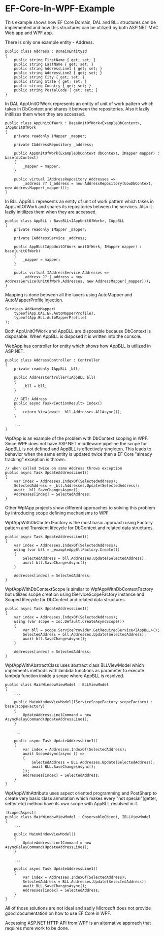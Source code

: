 # EF-Core-In-WPF-Example

This example shows how EF Core Domain, DAL and BLL structures can be implemented and how this structures can be utilized by both ASP.NET MVC Web app and WPF app.

There is only one example entity - Address.

```
public class Address : DomainEntityId
{
    public string FirstName { get; set; }
    public string LastName { get; set; }
    public string AddressLine1 { get; set; }
    public string AddressLine2 { get; set; }
    public string City { get; set; }
    public string State { get; set; }
    public string Country { get; set; }
    public string PostalCode { get; set; }
}
```

In DAL AppUnitOfWork represents an entity of unit of work pattern which takes in DbContext and shares it between the repositories. Also it lazily initilizes them when they are accessed. 

```
public class AppUnitOfWork : BaseUnitOfWork<ExampleDbContext>, IAppUnitOfWork
{
    private readonly IMapper _mapper;

    private IAddressRepository _address;

    public AppUnitOfWork(ExampleDbContext dbContext, IMapper mapper) : base(dbContext)
    {
        _mapper = mapper;
    }

    public virtual IAddressRepository Addresses =>
        _address ?? (_address = new AddressRepository(UowDbContext, new AddressMapper(_mapper)));
}
```

In BLL AppBLL represents an entity of unit of work pattern which takes in AppUnitOfWork and shares its repositories between the services. Also it lazily initilizes them when they are accessed.

```
public class AppBLL : BaseBLL<IAppUnitOfWork>, IAppBLL
{
    private readonly IMapper _mapper;

    private IAddressService _address;

    public AppBLL(IAppUnitOfWork unitOfWork, IMapper mapper) : base(unitOfWork)
    {
        _mapper = mapper;
    }

    public virtual IAddressService Addresses =>
        _address ?? (_address = new AddressService(UnitOfWork.Addresses, new AddressMapper(_mapper)));
}
```

Mapping is done between all the layers using AutoMapper and AutoMapperProfile injection.

```
Services.AddAutoMapper(
    typeof(App.DAL.EF.AutoMapperProfile),
    typeof(App.BLL.AutoMapperProfile)
);
```

Both AppUnitOfWork and AppBLL are disposable because DbContext is disposable. When AppBLL is disposed it is written into the console.

WebApp has controller for entity which shows how AppBLL is utilized in ASP.NET.

```
public class AddressController : Controller
{
    private readonly IAppBLL _bll;

    public AddressController(IAppBLL bll)
    {
        _bll = bll;
    }

    // GET: Address
    public async Task<IActionResult> Index()
    {
        return View(await _bll.Addresses.AllAsync());
    }
    
    ...
}
```

WpfApp is an example of the problem with DbContext scoping in WPF. Since WPF does not have ASP.NET middleware pipeline the scope for AppBLL is not defined and AppBLL is effectively singleton. This leads to behavior when the same entity is updated twice then a EF Core "already tracking" exception is thrown.

```
// when called twice on same Address throws exception
public async Task UpdateAddressLine1()
{
    var index = Addresses.IndexOf(SelectedAddress);
    SelectedAddress = _bll.Addresses.Update(SelectedAddress);
    await _bll.SaveChangesAsync();
    Addresses[index] = SelectedAddress;
}
```

Other WpfApp projects show different approaches to solving this problem by introducing scope defining mechanisms to WPF.

WpfAppWithDbContextFactory is the most basic approach using Factory pattern and Transient lifecycle for DbContext and related data structures.

```
public async Task UpdateAddressLine1()
{
    var index = Addresses.IndexOf(SelectedAddress);
    using (var bll = _exampleAppBllFactory.Create())
    {
        SelectedAddress = bll.Addresses.Update(SelectedAddress);
        await bll.SaveChangesAsync();
    }

    Addresses[index] = SelectedAddress;
}
```

WpfAppWithDbContextScope is similar to WpfAppWithDbContextFactory but utilizes scope creation using IServiceScopeFactory instance and Scoped lifecycle for DbContext and related data structures.

```
public async Task UpdateAddressLine1()
{
    var index = Addresses.IndexOf(SelectedAddress);
    using (var scope = Ioc.Default.CreateAsyncScope())
    {
        var bll = scope.ServiceProvider.GetRequiredService<IAppBLL>();
        SelectedAddress = bll.Addresses.Update(SelectedAddress);
        await bll.SaveChangesAsync();
    }

    Addresses[index] = SelectedAddress;
}
```

WpfAppWithAbstractClass uses abstract class BLLViewModel which implements methods with lambda functions as parameter to execute lambda function inside a scope where AppBLL is resolved.

```
public class MainWindowViewModel : BLLViewModel
{
    ...

    public MainWindowViewModel(IServiceScopeFactory scopeFactory) : base(scopeFactory)
    {
        UpdateAddressLine1Command = new AsyncRelayCommand(UpdateAddressLine1);
    }
    
    ...

    public async Task UpdateAddressLine1()
    {
        var index = Addresses.IndexOf(SelectedAddress);
        await ScopeAsync(async () =>
        {
            SelectedAddress = BLL.Addresses.Update(SelectedAddress);
            await BLL.SaveChangesAsync();
        });
        Addresses[index] = SelectedAddress;
    }
}
```

WpfAppWithAttribute uses aspect oriented programming and PostSharp to create very basic class annotation which makes every "not special"(getter, setter etc) method have its own scope with AppBLL resolved in it.

```
[ScopedAspect]
public class MainWindowViewModel : ObservableObject, IBLLViewModel
{
    ...

    public MainWindowViewModel()
    {
        UpdateAddressLine1Command = new AsyncRelayCommand(UpdateAddressLine1);
    }

    ...

    public async Task UpdateAddressLine1()
    {
        var index = Addresses.IndexOf(SelectedAddress);
        SelectedAddress = BLL.Addresses.Update(SelectedAddress);
        await BLL.SaveChangesAsync();
        Addresses[index] = SelectedAddress;
    }
}
```

All of those solutions are not ideal and sadly Microsoft does not provide good documentation on how to use EF Core in WPF.

Accessing ASP.NET HTTP API from WPF is an alternative approach that requires more work to be done.

